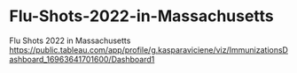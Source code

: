 # Flu-Shots-2022-in-Massachusetts
Flu Shots 2022 in Massachusetts
https://public.tableau.com/app/profile/g.kasparaviciene/viz/ImmunizationsDashboard_16963641701600/Dashboard1

